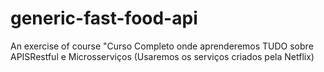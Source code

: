 # generic-fast-food-api
An exercise of course "Curso Completo onde aprenderemos TUDO sobre APISRestful e Microsserviços (Usaremos os serviços criados pela Netflix)
